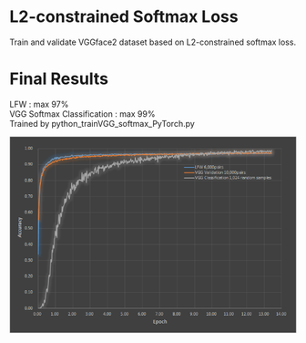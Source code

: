 # L2-constrained Softmax Loss
Train and validate VGGface2 dataset based on L2-constrained softmax loss.

# Final Results

LFW : max 97%  
VGG Softmax Classification : max 99%  
Trained by python_trainVGG_softmax_PyTorch.py

![Alt text]( ./LFWeval.png "Accuracy")
